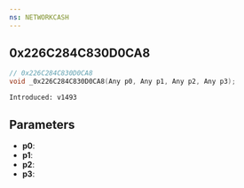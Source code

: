 ```yaml
---
ns: NETWORKCASH
---
```

## 0x226C284C830D0CA8

```c
// 0x226C284C830D0CA8
void _0x226C284C830D0CA8(Any p0, Any p1, Any p2, Any p3);
```

```
Introduced: v1493
```

## Parameters
* **p0**:
* **p1**:
* **p2**:
* **p3**:


